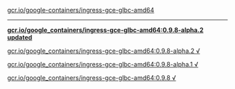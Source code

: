 [gcr.io/google-containers/ingress-gce-glbc-amd64](https://hub.docker.com/r/anjia0532/ingress-gce-glbc-amd64/tags/) 

----
**[gcr.io/google_containers/ingress-gce-glbc-amd64:0.9.8-alpha.2 updated](https://hub.docker.com/r/anjia0532/ingress-gce-glbc-amd64/tags/)**

[gcr.io/google_containers/ingress-gce-glbc-amd64:0.9.8-alpha.2 √](https://hub.docker.com/r/anjia0532/ingress-gce-glbc-amd64/tags/)

[gcr.io/google_containers/ingress-gce-glbc-amd64:0.9.8-alpha.1 √](https://hub.docker.com/r/anjia0532/ingress-gce-glbc-amd64/tags/)

[gcr.io/google_containers/ingress-gce-glbc-amd64:0.9.8 √](https://hub.docker.com/r/anjia0532/ingress-gce-glbc-amd64/tags/)

